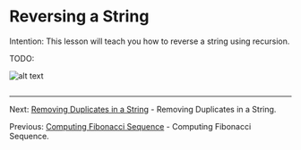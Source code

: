 # Reversing a String

Intention: This lesson will teach you how to reverse a string using recursion.

TODO:

![alt text](../../etc/recursion/img.png "Img")

```java

```

<hr>

Next: [Removing Duplicates in a String](chapter_14.md "Removing Duplicates in a String") - Removing Duplicates in a String.

Previous: [Computing Fibonacci Sequence](chapter_12.md "Computing Fibonacci Sequence") - Computing Fibonacci Sequence.